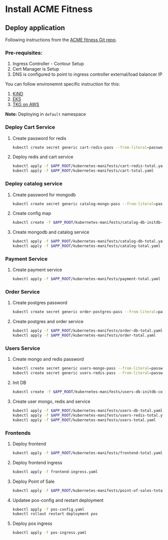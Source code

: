 # Install ACME Fitness 


## Deploy application
Following instructions from the [ACME fitness Git repo][acme-gitrepo].

### Pre-requisites:
1.  Ingress Controller - Contour Setup
2.  Cert Manager is Setup
3.  DNS is configured to point to ingress controller external/load balancer IP

You can follow environemnt specific instruction for this:
1. [KiND](kind-1/README.md)
1. [EKS](eks-1/README.md)
1. [TKG on AWS](tkgaws-1/README.md)

**Note:** Deploying in `default` namespace

### Deploy Cart Service
1.  Create password for redis
    ```bash
    kubectl create secret generic cart-redis-pass --from-literal=password=password
    ```
1.  Deploy redis and cart service

    ```bash
    kubectl apply -f $APP_ROOT/kubernetes-manifests/cart-redis-total.yaml
    kubectl apply -f $APP_ROOT/kubernetes-manifests/cart-total.yaml
    ```

### Deploy catalog service

1.  Create password for mongodb
    ```bash
    kubectl create secret generic catalog-mongo-pass --from-literal=password=password
    ```
1.  Create config map
    ```bash
    kubectl create -f $APP_ROOT/kubernetes-manifests/catalog-db-initdb-configmap.yaml
    ```
1.  Create mongodb and catalog service
    ```bash
    kubectl apply -f $APP_ROOT/kubernetes-manifests/catalog-db-total.yaml
    kubectl apply -f $APP_ROOT/kubernetes-manifests/catalog-total.yaml
    ```

### Payment Service
1.  Create payment service
    ```bash
    kubectl apply -f $APP_ROOT/kubernetes-manifests/payment-total.yaml
    ```
  
### Order Service
1.  Create postgres password
    ```bash
    kubectl create secret generic order-postgres-pass --from-literal=password=password
    ```
1.  Create postgres and order service
    ```bash
    kubectl apply -f $APP_ROOT/kubernetes-manifests/order-db-total.yaml
    kubectl apply -f $APP_ROOT/kubernetes-manifests/order-total.yaml
    ```

### Users Service

1.  Create mongo and redis password
    ```bash
    kubectl create secret generic users-mongo-pass --from-literal=password=password
    kubectl create secret generic users-redis-pass --from-literal=password=password
    ```
1.  Init DB
    ```bash
    kubectl create -f $APP_ROOT/kubernetes-manifests/users-db-initdb-configmap.yaml
    ```
1.  Create user mongo, redis and service
    ```bash
    kubectl apply -f $APP_ROOT/kubernetes-manifests/users-db-total.yaml
    kubectl apply -f $APP_ROOT/kubernetes-manifests/users-redis-total.yaml
    kubectl apply -f $APP_ROOT/kubernetes-manifests/users-total.yaml
    ```
### Frontends
1.  Deploy frontend
    ```bash
    kubectl apply -f $APP_ROOT/kubernetes-manifests/frontend-total.yaml
    ```
1.  Deploy frontend ingress
    ```bash
    kubectl apply -f frontend-ingress.yaml
    ```
1.  Deploy Point of Sale
    ```bash
    kubectl apply -f $APP_ROOT/kubernetes-manifests/point-of-sales-total.yaml
    ```
1.  Updatee pos-config and restart deployment
    ```bash
    kubectl apply -f pos-config.yaml
    kubectl rollout restart deployment pos
    ```

1.  Deploy pos ingress
    ```bash    
    kubectl apply -f pos-ingress.yaml
    ```

[acme-gitrepo]: https://github.com/yogendra/acme_fitness_demo/tree/master/kubernetes-manifests
